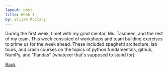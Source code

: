 ```yaml
---
layout: post
title: Week 1
by: Elijah McClary
---
```


During the first week, I met with my grad mentor, Ms. Tasmeen, and the rest of my team. This week consisted of workshops and team building exercises to prime us for the week ahead. These included spaghetti arcitecture, lab tours, and crash courses on the topics of python fundamentals, github, NumPy, and "Pandas" (whatever that's supposed to stand for).

[Back](./)

